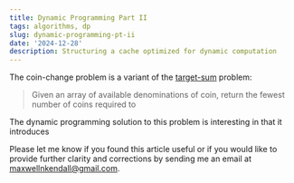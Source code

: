 ```yaml
---
title: Dynamic Programming Part II
tags: algorithms, dp
slug: dynamic-programming-pt-ii
date: '2024-12-28'
description: Structuring a cache optimized for dynamic computation 
---
```


The coin-change problem is a variant of the [target-sum](https://leetcode.com/problems/target-sum/) problem:

> Given an array of available denominations of coin, return the fewest number of coins required to

The dynamic programming solution to this problem is interesting in that it introduces


Please let me know if you found this article useful or if you would like to provide further clarity and corrections by sending me an email at [maxwellnkendall@gmail.com](mailto:maxwellnkendall@gmail.com?subject=Feedback%20on%20Dynamic%20Programming%20Part%20I).
